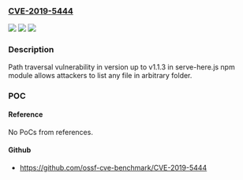 ### [CVE-2019-5444](https://cve.mitre.org/cgi-bin/cvename.cgi?name=CVE-2019-5444)
![](https://img.shields.io/static/v1?label=Product&message=serve-here.js%20npm%20module&color=blue)
![](https://img.shields.io/static/v1?label=Version&message=n%2Fa&color=blue)
![](https://img.shields.io/static/v1?label=Vulnerability&message=Path%20Traversal%20(CWE-22)&color=brighgreen)

### Description

Path traversal vulnerability in version up to v1.1.3 in serve-here.js npm module allows attackers to list any file in arbitrary folder.

### POC

#### Reference
No PoCs from references.

#### Github
- https://github.com/ossf-cve-benchmark/CVE-2019-5444

